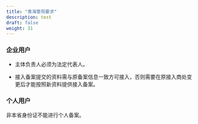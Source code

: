 ```yaml
---
title: "青海管局要求"
description: test
draft: false
weight: 31
---
```




### 企业用户

- 主体负责人必须为法定代表人。

- 接入备案提交的资料需与原备案信息一致方可接入，否则需要在原接入商处变更后才能按照新资料提供接入备案。


### 个人用户

非本省身份证不能进行个人备案。